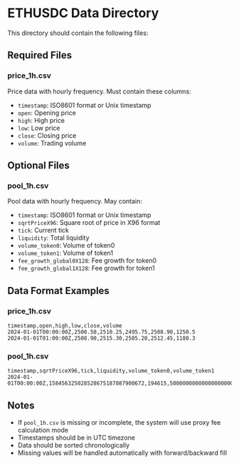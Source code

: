 # ETHUSDC Data Directory

This directory should contain the following files:

## Required Files

### price_1h.csv
Price data with hourly frequency. Must contain these columns:
- `timestamp`: ISO8601 format or Unix timestamp
- `open`: Opening price
- `high`: High price  
- `low`: Low price
- `close`: Closing price
- `volume`: Trading volume

## Optional Files

### pool_1h.csv
Pool data with hourly frequency. May contain:
- `timestamp`: ISO8601 format or Unix timestamp
- `sqrtPriceX96`: Square root of price in X96 format
- `tick`: Current tick
- `liquidity`: Total liquidity
- `volume_token0`: Volume of token0
- `volume_token1`: Volume of token1
- `fee_growth_global0X128`: Fee growth for token0
- `fee_growth_global1X128`: Fee growth for token1

## Data Format Examples

### price_1h.csv
```csv
timestamp,open,high,low,close,volume
2024-01-01T00:00:00Z,2500.50,2510.25,2495.75,2508.90,1250.5
2024-01-01T01:00:00Z,2508.90,2515.30,2505.20,2512.45,1180.3
```

### pool_1h.csv
```csv
timestamp,sqrtPriceX96,tick,liquidity,volume_token0,volume_token1
2024-01-01T00:00:00Z,158456325028528675187087900672,194615,500000000000000000000,125.5,314375.0
```

## Notes

- If `pool_1h.csv` is missing or incomplete, the system will use proxy fee calculation mode
- Timestamps should be in UTC timezone
- Data should be sorted chronologically
- Missing values will be handled automatically with forward/backward fill
